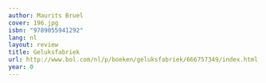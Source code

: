 ```yaml
---
author: Maurits Bruel
cover: 196.jpg
isbn: "9789055941292"
lang: nl
layout: review
title: Geluksfabriek
url: http://www.bol.com/nl/p/boeken/geluksfabriek/666757349/index.html
year: 0
---
```

